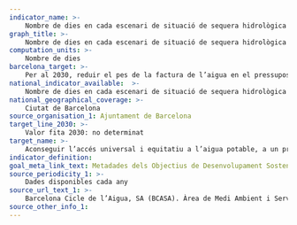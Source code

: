 ```yaml
---
indicator_name: >-
    Nombre de dies en cada escenari de situació de sequera hidrològica
graph_title: >-
    Nombre de dies en cada escenari de situació de sequera hidrològica
computation_units: >-
    Nombre de dies
barcelona_target: >-
    Per al 2030, reduir el pes de la factura de l’aigua en el pressupost familiar 
national_indicator_available:  >-
    Nombre de dies en cada escenari de situació de sequera hidrològica
national_geographical_coverage: >-
    Ciutat de Barcelona
source_organisation_1: Ajuntament de Barcelona
target_line_2030: >-
    Valor fita 2030: no determinat
target_name: >-
    Aconseguir l’accés universal i equitatiu a l’aigua potable, a un preu assequible per a totes les persones
indicator_definition:
goal_meta_link_text: Metadades dels Objectius de Desenvolupament Sostenible de les Nacions Unides (pdf 894kB)
source_periodicity_1: >-
    Dades disponibles cada any
source_url_text_1: >-
    Barcelona Cicle de l’Aigua, SA (BCASA). Àrea de Medi Ambient i Serveis Urbans
source_other_info_1:
---
```

